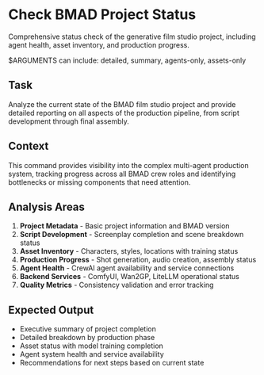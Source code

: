 # Check BMAD Project Status

Comprehensive status check of the generative film studio project, including agent health, asset inventory, and production progress.

$ARGUMENTS can include: detailed, summary, agents-only, assets-only

## Task
Analyze the current state of the BMAD film studio project and provide detailed reporting on all aspects of the production pipeline, from script development through final assembly.

## Context
This command provides visibility into the complex multi-agent production system, tracking progress across all BMAD crew roles and identifying bottlenecks or missing components that need attention.

## Analysis Areas
1. **Project Metadata** - Basic project information and BMAD version
2. **Script Development** - Screenplay completion and scene breakdown status
3. **Asset Inventory** - Characters, styles, locations with training status
4. **Production Progress** - Shot generation, audio creation, assembly status
5. **Agent Health** - CrewAI agent availability and service connections
6. **Backend Services** - ComfyUI, Wan2GP, LiteLLM operational status
7. **Quality Metrics** - Consistency validation and error tracking

## Expected Output
- Executive summary of project completion
- Detailed breakdown by production phase
- Asset status with model training completion
- Agent system health and service availability
- Recommendations for next steps based on current state